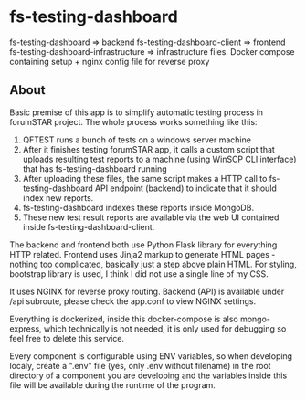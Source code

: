 # fs-testing-dashboard

fs-testing-dashboard => backend
fs-testing-dashboard-client => frontend
fs-testing-dashboard-infrastructure => infrastructure files. Docker compose containing setup + nginx config file for reverse proxy


## About
Basic premise of this app is to simplify automatic testing process in forumSTAR project. The whole process works something like this:

 1. QFTEST runs a bunch of tests on a windows server machine
 2. After it finishes testing forumSTAR app, it calls a custom script that uploads resulting test reports to a machine (using WinSCP CLI interface) that has fs-testing-dashboard running
 3. After uploading these files, the same script makes a HTTP call to fs-testing-dashboard API endpoint (backend) to indicate that it should index new reports.
 4. fs-testing-dashboard indexes these reports inside MongoDB.
 5. These new test result reports are available via the web UI contained inside fs-testing-dashboard-client.
 

The backend and frontend both use Python Flask library for everything HTTP related. Frontend uses Jinja2 markup to generate HTML pages - nothing too complicated, basically just a step above plain HTML. For styling, bootstrap library is used, I think I did not use a single line of my CSS.

It uses NGINX for reverse proxy routing. Backend (API) is available under /api subroute, please check the app.conf to view NGINX settings.

Everything is dockerized, inside this docker-compose is also mongo-express, which technically is not needed, it is only used for debugging so feel free to delete this service.

Every component is configurable using ENV variables, so when developing localy, create a ".env" file (yes, only .env without filename) in the root directory of a component you are developing and the variables inside this file will be available during the runtime of the program.
